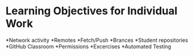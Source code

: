 # Learning Objectives for Individual Work

*Network activity
*Remotes
*Fetch/Push
*Brances
*Student repositories
*GitHub Classroom
*Permissions
*Excercises
*Automated Testing
